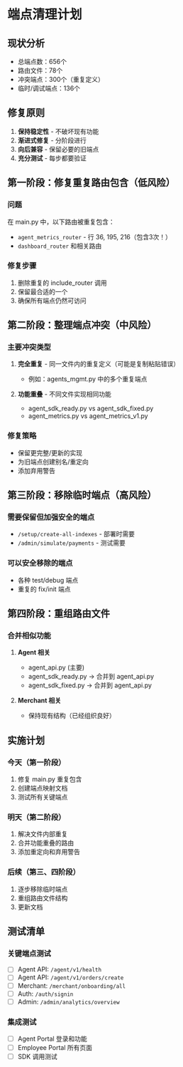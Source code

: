 # 端点清理计划

## 现状分析
- 总端点数：656个
- 路由文件：78个
- 冲突端点：300个（重复定义）
- 临时/调试端点：136个

## 修复原则
1. **保持稳定性** - 不破坏现有功能
2. **渐进式修复** - 分阶段进行
3. **向后兼容** - 保留必要的旧端点
4. **充分测试** - 每步都要验证

## 第一阶段：修复重复路由包含（低风险）

### 问题
在 main.py 中，以下路由被重复包含：
- `agent_metrics_router` - 行 36, 195, 216（包含3次！）
- `dashboard_router` 和相关路由

### 修复步骤
1. 删除重复的 include_router 调用
2. 保留最合适的一个
3. 确保所有端点仍然可访问

## 第二阶段：整理端点冲突（中风险）

### 主要冲突类型
1. **完全重复** - 同一文件内的重复定义（可能是复制粘贴错误）
   - 例如：agents_mgmt.py 中的多个重复端点
   
2. **功能重叠** - 不同文件实现相同功能
   - agent_sdk_ready.py vs agent_sdk_fixed.py
   - agent_metrics.py vs agent_metrics_v1.py

### 修复策略
- 保留更完整/更新的实现
- 为旧端点创建别名/重定向
- 添加弃用警告

## 第三阶段：移除临时端点（高风险）

### 需要保留但加强安全的端点
- `/setup/create-all-indexes` - 部署时需要
- `/admin/simulate/payments` - 测试需要

### 可以安全移除的端点
- 各种 test/debug 端点
- 重复的 fix/init 端点

## 第四阶段：重组路由文件

### 合并相似功能
1. **Agent 相关**
   - agent_api.py (主要)
   - agent_sdk_ready.py → 合并到 agent_api.py
   - agent_sdk_fixed.py → 合并到 agent_api.py
   
2. **Merchant 相关**
   - 保持现有结构（已经组织良好）

## 实施计划

### 今天（第一阶段）
1. 修复 main.py 重复包含
2. 创建端点映射文档
3. 测试所有关键端点

### 明天（第二阶段）
1. 解决文件内部重复
2. 合并功能重叠的路由
3. 添加重定向和弃用警告

### 后续（第三、四阶段）
1. 逐步移除临时端点
2. 重组路由文件结构
3. 更新文档

## 测试清单

### 关键端点测试
- [ ] Agent API: `/agent/v1/health`
- [ ] Agent API: `/agent/v1/orders/create`
- [ ] Merchant: `/merchant/onboarding/all`
- [ ] Auth: `/auth/signin`
- [ ] Admin: `/admin/analytics/overview`

### 集成测试
- [ ] Agent Portal 登录和功能
- [ ] Employee Portal 所有页面
- [ ] SDK 调用测试
